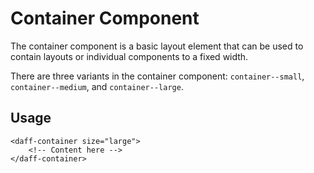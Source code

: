# Container Component

The container component is a basic layout element that can be used to contain layouts or individual components to a fixed width.

There are three variants in the container component: `container--small`, `container--medium`, and `container--large`.

## Usage

```
<daff-container size="large">
    <!-- Content here -->
</daff-container> 
```